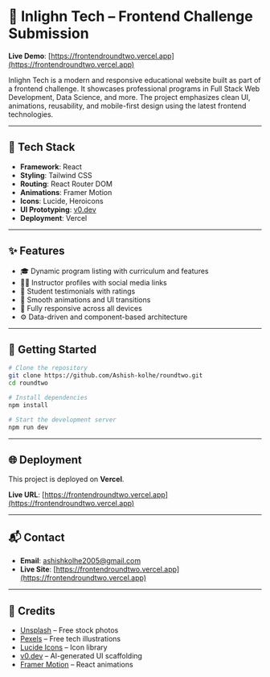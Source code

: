 # 🧠 Inlighn Tech – Frontend Challenge Submission

**Live Demo**: [https://frontendroundtwo.vercel.app](https://frontendroundtwo.vercel.app)

Inlighn Tech is a modern and responsive educational website built as part of a frontend challenge. It showcases professional programs in Full Stack Web Development, Data Science, and more. The project emphasizes clean UI, animations, reusability, and mobile-first design using the latest frontend technologies.

---

## 🚀 Tech Stack

- **Framework**: React  
- **Styling**: Tailwind CSS  
- **Routing**: React Router DOM  
- **Animations**: Framer Motion  
- **Icons**: Lucide, Heroicons  
- **UI Prototyping**: [v0.dev](https://v0.dev)  
- **Deployment**: Vercel  

---

## ✨ Features

- 🎓 Dynamic program listing with curriculum and features  
- 🧑‍🏫 Instructor profiles with social media links  
- 💬 Student testimonials with ratings  
- 🎨 Smooth animations and UI transitions  
- 📱 Fully responsive across all devices  
- ⚙️ Data-driven and component-based architecture  


---

## 🧪 Getting Started

```bash
# Clone the repository
git clone https://github.com/Ashish-kolhe/roundtwo.git
cd roundtwo

# Install dependencies
npm install

# Start the development server
npm run dev
```


---

## 🌐 Deployment

This project is deployed on **Vercel**.

**Live URL**: [https://frontendroundtwo.vercel.app](https://frontendroundtwo.vercel.app)



---


## 📬 Contact

- **Email**: ashishkolhe2005@gmail.com   
- **Live Site**: [https://frontendroundtwo.vercel.app](https://frontendroundtwo.vercel.app)

---



## 🙌 Credits

- [Unsplash](https://unsplash.com) – Free stock photos  
- [Pexels](https://pexels.com) – Free tech illustrations  
- [Lucide Icons](https://lucide.dev) – Icon library  
- [v0.dev](https://v0.dev) – AI-generated UI scaffolding  
- [Framer Motion](https://www.framer.com/motion/) – React animations

